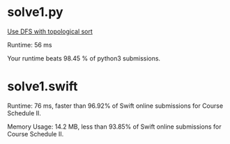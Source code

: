 # solve1.py

[Use DFS with topological sort](https://www.youtube.com/watch?v=NyP3TKcruO8&index=68&list=PLRdD1c6QbAqJn0606RlOR6T3yUqFWKwmX)

Runtime: 56 ms

Your runtime beats 98.45 % of python3 submissions.

# solve1.swift

Runtime: 76 ms, faster than 96.92% of Swift online submissions for Course Schedule II.

Memory Usage: 14.2 MB, less than 93.85% of Swift online submissions for Course Schedule II.
